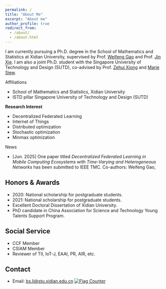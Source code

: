 ```yaml
---
permalink: /
title: "About Me"
excerpt: "About me"
author_profile: true
redirect_from: 
  - /about/
  - /about.html
---
```


I am currently pursuing a Ph.D. degree in the School of Mathematics and Statistics at Xidian University, supervised by Prof. [Weifeng Gao](https://faculty.xidian.edu.cn/GWF/zh_CN/index.htm) and Prof. [Jin Xie](https://faculty.xidian.edu.cn/XIEJIN/zh_CN/index.htm).
I am also a joint Ph.D. student with the Singapore University of Technology and Design (SUTD), co-advised by Prof. [Zehui Xiong](https://pure.qub.ac.uk/en/persons/zehui-xiong) and [Marie Siew](https://www.sutd.edu.sg/profile/marie-therese-siew-hui-lin).

Affiliations
* School of Mathematics and Statistics, Xidian University
* ISTD pillar Singapore University of Technology and Design (SUTD)



**Research Interest**
* Decentralized Federated Learning 
* Internet of Things
* Distributed optimization
* Stochastic optimization
* Minmax optimization
  
News
* [Jun. 2025] One paper titled *Decentralized Federated Learning in Mobile Computing Ecosystems with Time-Varying and Heterogeneous Networks* has been submitted to IEEE TMC. Co-authors: Weifeng Gao,









Honors & Awards
------
* 2020: National scholarship for postgraduate students.
* 2021: National scholarship for postgraduate students.
* Excellent Doctoral Dissertation of Xidian University.
* PhD candidate in China Association for Science and Technology Young Talents Support Program.


Social Service
------
* CCF Member
* CSIAM Member
* Reviewer of TII, IoT-J, EAAI, PR, AIR, etc.


  
Contact
------
* Email: bs.li@stu.xidian.edu.cn
<a href="http://s01.flagcounter.com/more/euQ"><img src="https://s01.flagcounter.com/count2/euQ/bg_FFFFFF/txt_000000/border_CCCCCC/columns_2/maxflags_10/viewers_0/labels_0/pageviews_0/flags_0/percent_0/" alt="Flag Counter" border="0"></a>
